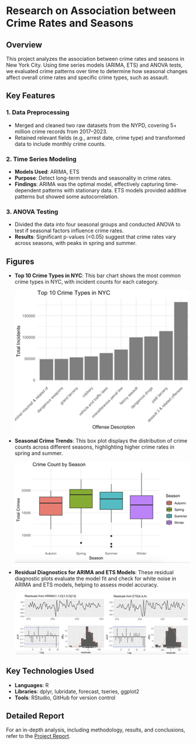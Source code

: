 # Research on Association between Crime Rates and Seasons
## Overview
This project analyzes the association between crime rates and seasons in New York City. Using time series models (ARIMA, ETS) and ANOVA tests, we evaluated crime patterns over time to determine how seasonal changes affect overall crime rates and specific crime types, such as assault.

## Key Features

### 1. Data Preprocessing
- Merged and cleaned two raw datasets from the NYPD, covering 5+ million crime records from 2017–2023.
- Retained relevant fields (e.g., arrest date, crime type) and transformed data to include monthly crime counts.

### 2. Time Series Modeling
- **Models Used**: ARIMA, ETS
- **Purpose**: Detect long-term trends and seasonality in crime rates.
- **Findings**: ARIMA was the optimal model, effectively capturing time-dependent patterns with stationary data. ETS models provided additive patterns but showed some autocorrelation.

### 3. ANOVA Testing
- Divided the data into four seasonal groups and conducted ANOVA to test if seasonal factors influence crime rates.
- **Results**: Significant p-values (<0.05) suggest that crime rates vary across seasons, with peaks in spring and summer.

## Figures
- **Top 10 Crime Types in NYC**: This bar chart shows the most common crime types in NYC, with incident counts for each category.

  ![Top 10 Crime Types in NYC](https://github.com/LinZhou606/Crime-Analysis-in-New-York-City/blob/main/Results/types.png)

- **Seasonal Crime Trends**: This box plot displays the distribution of crime counts across different seasons, highlighting higher crime rates in spring and summer.

  ![Seasonal Crime Trends](https://github.com/LinZhou606/Crime-Analysis-in-New-York-City/blob/main/Results/Seasonal%20Crime%20Trends.png)

- **Residual Diagnostics for ARIMA and ETS Models**: These residual diagnostic plots evaluate the model fit and check for white noise in ARIMA and ETS models, helping to assess model accuracy.

  ![Residual Diagnostics](https://github.com/LinZhou606/Crime-Analysis-in-New-York-City/blob/main/Results/Residual%20Diagnostics.png)

## Key Technologies Used

- **Languages**: R
- **Libraries**: dplyr, lubridate, forecast, tseries, ggplot2
- **Tools**: RStudio, GitHub for version control

## Detailed Report
For an in-depth analysis, including methodology, results, and conclusions, refer to the [Project Report](https://github.com/LinZhou606/Crime-Analysis-in-New-York-City/blob/main/Results/Report.pdf).

